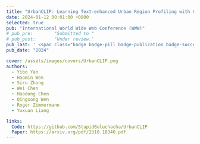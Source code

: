 ```yaml
---
title: "UrbanCLIP: Learning Text-enhanced Urban Region Profiling with Contrastive Language-Image Pretraining from the Web"
date: 2024-01-12 00:01:00 +0800
selected: true
pub: "International World Wide Web Conference (WWW)"
# pub_pre:        "Submitted to "
# pub_post:       'Under review.'
pub_last: ' <span class="badge badge-pill badge-publication badge-success">Oral</span>'
pub_date: "2024"

cover: /assets/images/covers/UrbanCLIP.png
authors:
  - Yibo Yan
  - Haomin Wen
  - Siru Zhong
  - Wei Chen
  - Haodong Chen
  - Qingsong Wen
  - Roger Zimmermann
  - Yuxuan Liang

links:
  Code: https://github.com/StupidBuluchacha/UrbanCLIP
  Paper: https://arxiv.org/pdf/2310.18340.pdf
---
```

